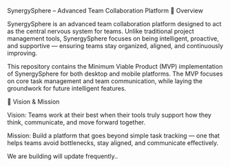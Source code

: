 SynergySphere – Advanced Team Collaboration Platform
🚀 Overview

SynergySphere is an advanced team collaboration platform designed to act as the central nervous system for teams. Unlike traditional project management tools, SynergySphere focuses on being intelligent, proactive, and supportive — ensuring teams stay organized, aligned, and continuously improving.

This repository contains the Minimum Viable Product (MVP) implementation of SynergySphere for both desktop and mobile platforms. The MVP focuses on core task management and team communication, while laying the groundwork for future intelligent features.

🎯 Vision & Mission

Vision: Teams work at their best when their tools truly support how they think, communicate, and move forward together.

Mission: Build a platform that goes beyond simple task tracking — one that helps teams avoid bottlenecks, stay aligned, and communicate effectively.


We are building will update frequently..


